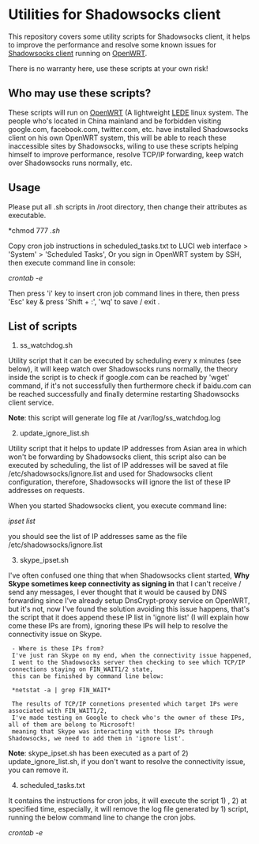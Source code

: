 # Utilities for Shadowsocks client

This repository covers some utility scripts for Shadowsocks client, it helps to improve the performance 
and resolve some known issues for <a href="https://github.com/shadowsocks/openwrt-shadowsocks">Shadowsocks client</a> running on <a href="https://openwrt.org/">OpenWRT</a>.

There is no warranty here, use these scripts at your own risk!

## Who may use these scripts?

These scripts will run on <a href="https://openwrt.org/">OpenWRT</a> (A lightweight <a href="http://lede-project.org">LEDE</a> linux system.
The people who's located in China mainland and be forbidden visiting google.com, facebook.com, twitter.com, etc. have installed Shadowsocks client on his own OpenWRT system, this will be able to reach these inaccessible sites by Shadowsocks,  wiling to use these scripts helping himself to improve performance, resolve TCP/IP forwarding, keep watch over Shadowsocks runs normally, etc.

## Usage
Please put all .sh scripts in /root directory, then change their attributes as executable.

*chmod 777 *.sh*

Copy cron job instructions in scheduled_tasks.txt to LUCI web interface > 'System' > 'Scheduled Tasks',
Or you sign in OpenWRT system by SSH, then execute command line in console:

*crontab -e*

Then press 'i' key to insert cron job command lines in there, then press 'Esc' key & press 'Shift + :', 'wq' to save / exit .

## List of scripts

1. ss_watchdog.sh

Utility script that it can be executed by scheduling every x minutes (see below), it will keep watch over Shadowsocks runs normally, the theory inside the script is to check if google.com can be reached by 'wget' command, if it's not successfully then furthermore check if baidu.com can be reached successfully and finally determine restarting Shadowsocks client service.

**Note**: this script will generate log file at /var/log/ss_watchdog.log

2. update_ignore_list.sh

Utility script that it helps to update IP addresses from Asian area in which won't be forwarding by Shadowsocks client, this script also can be executed by scheduling, the list of IP addresses will be saved at file /etc/shadowsocks/ignore.list and used for Shadowsocks client configuration, therefore, Shadowsocks will ignore the list of these IP addresses on requests.

When you started Shadowsocks client, you execute command line:

*ipset list*

you should see the list of IP addresses same as the file /etc/shadowsocks/ignore.list

3. skype_ipset.sh

I've often confused one thing that when Shadowsocks client started, <b>Why Skype sometimes keep connectivity as signing in</b> that I can't receive / send any messages, I ever thought that it would be caused by DNS forwarding since I've already setup DnsCrypt-proxy service on OpenWRT, but it's not, now I've found the solution avoiding this issue happens, that's the script that it does append these IP list in 'ignore list' (I will explain how come these IPs are from), ignoring these IPs will help to resolve the connectivity issue on Skype.

     - Where is these IPs from?
     I've just ran Skype on my end, when the connectivity issue happened, 
     I went to the Shadowsocks server then checking to see which TCP/IP connections staying on FIN_WAIT1/2 state, 
     this can be finished by command line below:

     *netstat -a | grep FIN_WAIT*

     The results of TCP/IP connetions presented which target IPs were associated with FIN_WAIT1/2, 
     I've made testing on Google to check who's the owner of these IPs, all of them are belong to Microsoft! 
     meaning that Skype was interacting with those IPs through Shadowsocks, we need to add them in 'ignore list'.

**Note**: skype_ipset.sh has been executed as a part of 2) update_ignore_list.sh, if you don't want to resolve the connectivity issue, you can remove it.

4. scheduled_tasks.txt

It contains the instructions for cron jobs, it will execute the script 1) , 2) at specified time, especially, it will remove the log file generated by 1) script, running the below command line to change the cron jobs.

*crontab -e*
